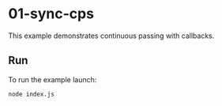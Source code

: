 # 01-sync-cps

This example demonstrates continuous passing with callbacks.

## Run

To run the example launch:

```bash
node index.js
```
